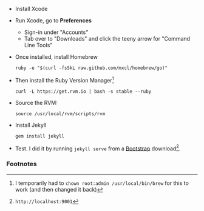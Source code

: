 *   Install Xcode
*   Run Xcode, go to **Preferences**
    *   Sign-in under "Accounts"
    *   Tab over to "Downloads" and click the teeny arrow for "Command
        Line Tools"
*   Once installed, install Homebrew

        ruby -e "$(curl -fsSkL raw.github.com/mxcl/homebrew/go)"

*   Then install the Ruby Version Manager[^1]

        curl -L https://get.rvm.io | bash -s stable --ruby

*   Source the RVM:

        source /usr/local/rvm/scripts/rvm

*   Install Jekyll

        gem install jekyll

*   Test. I did it by running `jekyll serve` from a 
    [Bootstrap](http://getbootstrap.com/) download[^2].

### Footnotes

[^1]: I temporarily had to `chown root:admin /usr/local/bin/brew` for
    this to work (and then changed it back)

[^2]: `http://localhost:9001`
